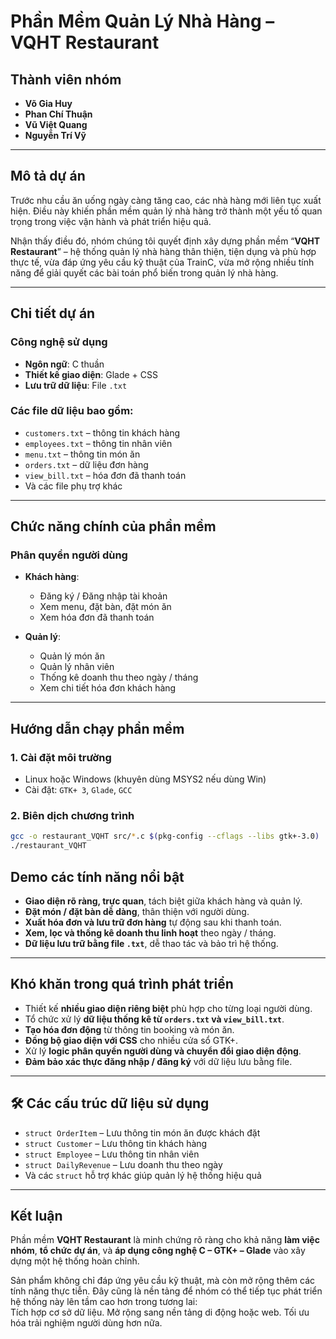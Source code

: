 # Phần Mềm Quản Lý Nhà Hàng – VQHT Restaurant

## Thành viên nhóm  
- **Võ Gia Huy** 
- **Phan Chí Thuận**   
- **Vũ Việt Quang**  
- **Nguyễn Trí Vỹ**  

---

## Mô tả dự án  

Trước nhu cầu ăn uống ngày càng tăng cao, các nhà hàng mới liên tục xuất hiện. Điều này khiến phần mềm quản lý nhà hàng trở thành một yếu tố quan trọng trong việc vận hành và phát triển hiệu quả.

Nhận thấy điều đó, nhóm chúng tôi quyết định xây dựng phần mềm “**VQHT Restaurant**” – hệ thống quản lý nhà hàng thân thiện, tiện dụng và phù hợp thực tế, vừa đáp ứng yêu cầu kỹ thuật của TrainC, vừa mở rộng nhiều tính năng để giải quyết các bài toán phổ biến trong quản lý nhà hàng.

---

## Chi tiết dự án  

### Công nghệ sử dụng  

- **Ngôn ngữ**: C thuần  
- **Thiết kế giao diện**: Glade + CSS  
- **Lưu trữ dữ liệu**: File `.txt`

### Các file dữ liệu bao gồm:
- `customers.txt` – thông tin khách hàng  
- `employees.txt` – thông tin nhân viên  
- `menu.txt` – thông tin món ăn  
- `orders.txt` – dữ liệu đơn hàng  
- `view_bill.txt` – hóa đơn đã thanh toán  
- Và các file phụ trợ khác  

---

## Chức năng chính của phần mềm

###  Phân quyền người dùng
- **Khách hàng**:
  - Đăng ký / Đăng nhập tài khoản
  - Xem menu, đặt bàn, đặt món ăn
  - Xem hóa đơn đã thanh toán

- **Quản lý**:
  - Quản lý món ăn
  - Quản lý nhân viên
  - Thống kê doanh thu theo ngày / tháng
  - Xem chi tiết hóa đơn khách hàng

---

## Hướng dẫn chạy phần mềm

### 1. **Cài đặt môi trường**  
- Linux hoặc Windows (khuyên dùng MSYS2 nếu dùng Win)  
- Cài đặt: `GTK+ 3`, `Glade`, `GCC`

### 2. **Biên dịch chương trình**
```bash
gcc -o restaurant_VQHT src/*.c $(pkg-config --cflags --libs gtk+-3.0)
./restaurant_VQHT
```
##  Demo các tính năng nổi bật

-  **Giao diện rõ ràng, trực quan**, tách biệt giữa khách hàng và quản lý.
-  **Đặt món / đặt bàn dễ dàng**, thân thiện với người dùng.
-  **Xuất hóa đơn và lưu trữ đơn hàng** tự động sau khi thanh toán.
-  **Xem, lọc và thống kê doanh thu linh hoạt** theo ngày / tháng.
-  **Dữ liệu lưu trữ bằng file `.txt`**, dễ thao tác và bảo trì hệ thống.

---

##  Khó khăn trong quá trình phát triển

- Thiết kế **nhiều giao diện riêng biệt** phù hợp cho từng loại người dùng.
- Tổ chức xử lý **dữ liệu thống kê từ `orders.txt` và `view_bill.txt`**.
- **Tạo hóa đơn động** từ thông tin booking và món ăn.
- **Đồng bộ giao diện với CSS** cho nhiều cửa sổ GTK+.
- Xử lý **logic phân quyền người dùng và chuyển đổi giao diện động**.
- **Đảm bảo xác thực đăng nhập / đăng ký** với dữ liệu lưu bằng file.

---

## 🛠️ Các cấu trúc dữ liệu sử dụng

- `struct OrderItem` – Lưu thông tin món ăn được khách đặt
- `struct Customer` – Lưu thông tin khách hàng
- `struct Employee` – Lưu thông tin nhân viên
- `struct DailyRevenue` – Lưu doanh thu theo ngày
- Và các `struct` hỗ trợ khác giúp quản lý hệ thống hiệu quả

---

##  Kết luận

Phần mềm **VQHT Restaurant** là minh chứng rõ ràng cho khả năng **làm việc nhóm**, **tổ chức dự án**, và **áp dụng công nghệ C – GTK+ – Glade** vào xây dựng một hệ thống hoàn chỉnh.

Sản phẩm không chỉ đáp ứng yêu cầu kỹ thuật, mà còn mở rộng thêm các tính năng thực tiễn. Đây cũng là nền tảng để nhóm có thể tiếp tục phát triển hệ thống này lên tầm cao hơn trong tương lai:  
 Tích hợp cơ sở dữ liệu.
 Mở rộng sang nền tảng di động hoặc web. 
 Tối ưu hóa trải nghiệm người dùng hơn nữa.

